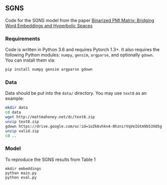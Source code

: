 ## SGNS
Code for the SGNS model from the paper [Binarized PMI Matrix: Bridging Word Embeddings and Hyperbolic Spaces](https://arxiv.org/abs/2002.12005)

### Requirements
Code is written in Python 3.6 and requires Pytorch 1.3+. It also requires the following Python modules: `numpy`, `gensim`, `argparse`, and optionally `gdown`. You can install them via:
```bash
pip install numpy gensim argparse gdown
```

### Data
Data should be put into the `data/` directory. You may use `text8` as an example:
```bash
mkdir data
cd data
wget http://mattmahoney.net/dc/text8.zip
unzip text8.zip
gdown https://drive.google.com/uc?id=1oZk6vhkn4-0hznirVqVeIGtm9b53XO5g
unzip valid.zip
cd ..
```

### Model
To reproduce the SGNS results from Table 1
```
mkdir embeddings
python main.py
python eval.py
```
